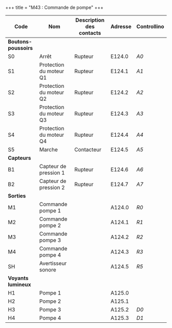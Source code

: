 +++
title = "M43 : Commande de pompe"
+++

Code|Nom|Description des contacts|Adresse|Controllino
|---|---|---|---|---|
|**Boutons-poussoirs**|||
S0|Arrêt                  |Rupteur|E124.0|*A0*
S1|Protection du moteur Q1|Rupteur|E124.1|*A1*
S2|Protection du moteur Q2|Rupteur|E124.2|*A2*
S3|Protection du moteur Q3|Rupteur|E124.3|*A3*
S4|Protection du moteur Q4|Rupteur|E124.4|*A4*
S5|Marche                 |Contacteur|E124.5|*A5*
|**Capteurs**|||
B1|Capteur de pression 1|Rupteur|E124.6|*A6*
B2|Capteur de pression 2|Rupteur|E124.7|*A7*
|**Sorties**|||
M1|Commande pompe 1||A124.0|*R0*
M2|Commande pompe 2||A124.1|*R1*
M3|Commande pompe 3||A124.2|*R2*
M4|Commande pompe 4||A124.3|*R3*
SH|Avertisseur sonore||A124.5|*R5*
|**Voyants lumineux**|||
H1|Pompe 1||A125.0|
H2|Pompe 2||A125.1|
H3|Pompe 3||A125.2|*D0*
H4|Pompe 4||A125.3|*D1*
